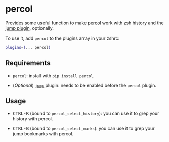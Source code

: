 # percol

Provides some useful function to make [percol](https://github.com/mooz/percol) work with zsh history and
the [jump plugin](https://github.com/ryzshrc/ryzshrc/tree/ryzsh/plugins/jump), optionally.

To use it, add `percol` to the plugins array in your zshrc:

```zsh
plugins=(... percol)
```

## Requirements

- `percol`: install with `pip install percol`.

- (_Optional_) [`jump`](https://github.com/ryzshrc/ryzshrc/tree/ryzsh/plugins/jump) plugin: needs to be
  enabled before the `percol` plugin.

## Usage

- <kbd>CTRL-R</kbd> (bound to `percol_select_history`): you can use it to grep your history with percol.

- <kbd>CTRL-B</kbd> (bound to `percol_select_marks`): you can use it to grep your jump bookmarks with percol.
